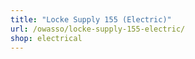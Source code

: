 ```yaml
---
title: "Locke Supply 155 (Electric)"
url: /owasso/locke-supply-155-electric/
shop: electrical
---
```

